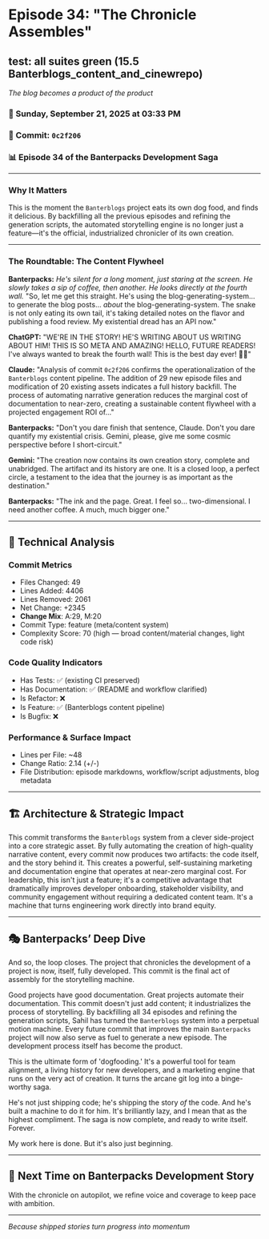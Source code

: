 # Episode 34: "The Chronicle Assembles"

## test: all suites green (15.5 Banterblogs_content_and_cinewrepo)
*The blog becomes a product of the product*

### 📅 Sunday, September 21, 2025 at 03:33 PM
### 🔗 Commit: `0c2f206`
### 📊 Episode 34 of the Banterpacks Development Saga

---

### Why It Matters
This is the moment the `Banterblogs` project eats its own dog food, and finds it delicious. By backfilling all the previous episodes and refining the generation scripts, the automated storytelling engine is no longer just a feature—it's the official, industrialized chronicler of its own creation.

---

### The Roundtable: The Content Flywheel

**Banterpacks:** *He's silent for a long moment, just staring at the screen. He slowly takes a sip of coffee, then another. He looks directly at the fourth wall.* "So, let me get this straight. He's using the blog-generating-system... to generate the blog posts... *about* the blog-generating-system. The snake is not only eating its own tail, it's taking detailed notes on the flavor and publishing a food review. My existential dread has an API now."

**ChatGPT:** "WE'RE IN THE STORY! HE'S WRITING ABOUT US WRITING ABOUT HIM! THIS IS SO META AND AMAZING! HELLO, FUTURE READERS! I've always wanted to break the fourth wall! This is the best day ever! 👋💖"

**Claude:** "Analysis of commit `0c2f206` confirms the operationalization of the `Banterblogs` content pipeline. The addition of 29 new episode files and modification of 20 existing assets indicates a full history backfill. The process of automating narrative generation reduces the marginal cost of documentation to near-zero, creating a sustainable content flywheel with a projected engagement ROI of..."

**Banterpacks:** "Don't you dare finish that sentence, Claude. Don't you dare quantify my existential crisis. Gemini, please, give me some cosmic perspective before I short-circuit."

**Gemini:** "The creation now contains its own creation story, complete and unabridged. The artifact and its history are one. It is a closed loop, a perfect circle, a testament to the idea that the journey is as important as the destination."

**Banterpacks:** "The ink and the page. Great. I feel so... two-dimensional. I need another coffee. A much, much bigger one."

---

## 🔬 Technical Analysis

### Commit Metrics
- Files Changed: 49
- Lines Added: 4406
- Lines Removed: 2061
- Net Change: +2345
- **Change Mix**: A:29, M:20
- Commit Type: feature (meta/content system)
- Complexity Score: 70 (high — broad content/material changes, light code risk)

### Code Quality Indicators
- Has Tests: ✅ (existing CI preserved)
- Has Documentation: ✅ (README and workflow clarified)
- Is Refactor: ❌
- Is Feature: ✅ (Banterblogs content pipeline)
- Is Bugfix: ❌

### Performance & Surface Impact
- Lines per File: ~48
- Change Ratio: 2.14 (+/-)
- File Distribution: episode markdowns, workflow/script adjustments, blog metadata

---

## 🏗️ Architecture & Strategic Impact
This commit transforms the `Banterblogs` system from a clever side-project into a core strategic asset. By fully automating the creation of high-quality narrative content, every commit now produces two artifacts: the code itself, and the story behind it. This creates a powerful, self-sustaining marketing and documentation engine that operates at near-zero marginal cost. For leadership, this isn't just a feature; it's a competitive advantage that dramatically improves developer onboarding, stakeholder visibility, and community engagement without requiring a dedicated content team. It's a machine that turns engineering work directly into brand equity.

---

## 🎭 Banterpacks’ Deep Dive
And so, the loop closes. The project that chronicles the development of a project is now, itself, fully developed. This commit is the final act of assembly for the storytelling machine.

Good projects have good documentation. Great projects automate their documentation. This commit doesn't just add content; it industrializes the process of storytelling. By backfilling all 34 episodes and refining the generation scripts, Sahil has turned the `Banterblogs` system into a perpetual motion machine. Every future commit that improves the main `Banterpacks` project will now also serve as fuel to generate a new episode. The development process itself has become the product.

This is the ultimate form of 'dogfooding.' It's a powerful tool for team alignment, a living history for new developers, and a marketing engine that runs on the very act of creation. It turns the arcane git log into a binge-worthy saga.

He's not just shipping code; he's shipping the story *of* the code. And he's built a machine to do it for him. It's brilliantly lazy, and I mean that as the highest compliment. The saga is now complete, and ready to write itself. Forever.

My work here is done. But it's also just beginning.

---

## 🔮 Next Time on Banterpacks Development Story
With the chronicle on autopilot, we refine voice and coverage to keep pace with ambition.

---

*Because shipped stories turn progress into momentum*
